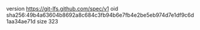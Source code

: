 version https://git-lfs.github.com/spec/v1
oid sha256:49b4a63604b8692a8c684c3fb94b6e7fb4e2be5eb974d7e1df9c6d1aa34ae71d
size 323
